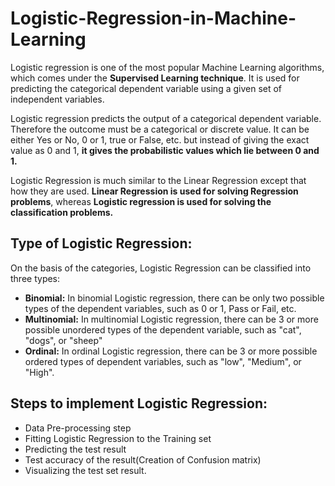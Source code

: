 # Logistic-Regression-in-Machine-Learning

Logistic regression is one of the most popular Machine Learning algorithms, which comes under the **Supervised Learning technique**. It is used for predicting the categorical dependent variable using a given set of independent variables.

Logistic regression predicts the output of a categorical dependent variable. Therefore the outcome must be a categorical or discrete value. It can be either Yes or No, 0 or 1, true or False, etc. but instead of giving the exact value as 0 and 1, **it gives the probabilistic values which lie between 0 and 1.**

Logistic Regression is much similar to the Linear Regression except that how they are used. **Linear Regression is used for solving Regression problems**, whereas **Logistic regression is used for solving the classification problems.**



## Type of Logistic Regression:
On the basis of the categories, Logistic Regression can be classified into three types:

- **Binomial:** In binomial Logistic regression, there can be only two possible types of the dependent variables, such as 0 or 1, Pass or Fail, etc.
- **Multinomial:** In multinomial Logistic regression, there can be 3 or more possible unordered types of the dependent variable, such as "cat", "dogs", or "sheep"
- **Ordinal:** In ordinal Logistic regression, there can be 3 or more possible ordered types of dependent variables, such as "low", "Medium", or "High".


## Steps to implement Logistic Regression:
- Data Pre-processing step
- Fitting Logistic Regression to the Training set
- Predicting the test result
- Test accuracy of the result(Creation of Confusion matrix)
- Visualizing the test set result.
